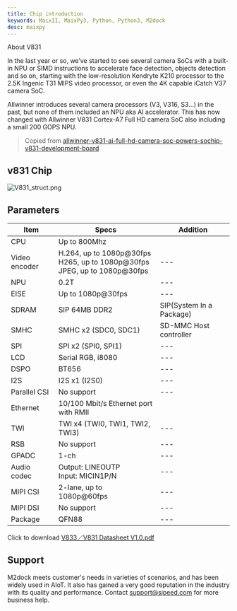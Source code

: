 ```yaml
---
title: Chip introduction
keywords: MaixII, MaixPy3, Python, Python3, M2dock
desc: maixpy  
---
```


About V831

In the last year or so, we’ve started to see several camera SoCs with a built-in NPU or SIMD instructions to accelerate face detection, objects detection and so on, starting with the low-resolution Kendryte K210 processor to the 2.5K Ingenic T31 MIPS video processor, or even the 4K capable iCatch V37 camera SoC.

Allwinner introduces several camera processors (V3, V316, S3…) in the past, but none of them included an NPU aka AI accelerator. This has now changed with Allwinner V831 Cortex-A7 Full HD camera SoC also including a small 200 GOPS NPU.

> Copied from [allwinner-v831-ai-full-hd-camera-soc-powers-sochip-v831-development-board](https://www.cnx-software.com/2020/04/28/allwinner-v831-ai-full-hd-camera-soc-powers-sochip-v831-development-board/)

## v831 Chip

![V831_struct.png](./../../../zh/maixII/M2/asserts/V831_struct.png)

## Parameters

| Item          | Specs                                                                            | Addition                   |
| ------------- | -------------------------------------------------------------------------------- | -------------------------- |
| CPU           | Up to 800Mhz                                                                     |                            |
| Video encoder | H.264, up to 1080p@30fps</br>H265, up to 1080p@30fps</br>JPEG, up to 1080p@30fps | ---                        |
| NPU           | 0.2T                                                                             | ---                        |
| EISE          | Up to 1080p@30fps                                                                | ---                        |
| SDRAM         | SIP 64MB DDR2                                                                    | SIP(System In a Package)   |
| SMHC          | SMHC x2 (SDC0, SDC1)                                                             | SD-MMC Host controller     |
| SPI           | SPI x2 (SPI0, SPI1)                                                              | ---                        |
| LCD           | Serial RGB, i8080                                                                | ---                        |
| DSPO          | BT656                                                                            | ---                        |
| I2S           | I2S x1 (I2S0)                                                                    | ---                        |
| Parallel CSI  | No support                                                                       | ---                        |
| Ethernet      | 10/100 Mbit/s Ethernet port with RMII                                            |                            |
| TWI           | TWI x4 (TWI0, TWI1, TWI2, TWI3)                                                  | ---                        |
| RSB           | No support                                                                       | ---                        |
| GPADC         | 1-ch                                                                             | ---                        |
| Audio codec   | Output: LINEOUTP</br>Input: MICIN1P/N                                            | ---                        |
| MIPI CSI      | 2-lane, up to 1080p@60fps                                                        | ---                        |
| MIPI DSI      | No support                                                                       | ---                        |
| Package       | QFN88                                                                            | ---                        |

Click to download [V833／V831 Datasheet V1.0.pdf](https://linux-sunxi.org/images/b/b9/V833%EF%BC%8FV831_Datasheet_V1.0.pdf)

## Support

M2dock meets customer's needs in varieties of scenarios, and has been widely used in AIoT. It also has gained a very good reputation in the industry with its quality and performance. Contact support@sipeed.com for more business help.